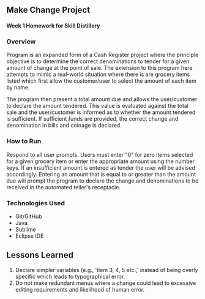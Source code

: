## Make Change Project

#### Week 1 Homework for Skill Distillery

### Overview

Program is an expanded form of a Cash Register project where the principle objective is to determine
the correct denominations to tender for a given amount of change at the point of sale.
The extension to this program here attempts to mimic a real-world situation where there is are grocery
items listed which first allow the customer/user to select the amount of each item by name.

The program then present a total amount due and allows the user/customer to declare the amount tendered.
This value is evaluated against the total sale and the user/customer is informed as to whether the amount tendered
is sufficient. If sufficient funds are provided, the correct change and denomination in bills and coinage is 
declared.

### How to Run

Respond to all user prompts. Users must enter "0" for zero items selected for a given grocery item or enter the appropriate amount using the number keys. If an insufficient amount is entered as tender the user will be advised accordingly. Entering an amount that is equal to or greater than the amount due will prompt the program to declare the change and denominations to be 
received in the automated teller's receptacle. 


### Technologies Used

* Git/GitHub
* Java
* Sublime
* Eclipse IDE



## Lessons Learned

1. Declare simpler variables (e.g., 'item 3, 4, 5 etc.,' instead of being overly specific which leads to typographical error.
2. Do not make redundant menus where a change could lead to excessive editing requirements and likelihood of human error.
